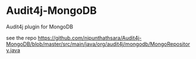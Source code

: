 # Audit4j-MongoDB
Audit4j plugin for MongoDB

see the repo https://github.com/nipunthathsara/Audit4j-MongoDB/blob/master/src/main/java/org/audit4j/mongodb/MongoRepository.java
